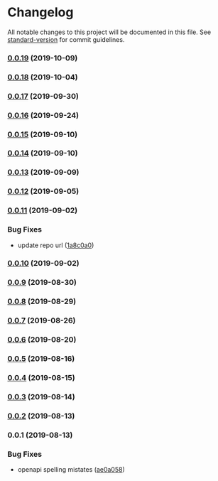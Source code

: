 # Changelog

All notable changes to this project will be documented in this file. See [standard-version](https://github.com/conventional-changelog/standard-version) for commit guidelines.

### [0.0.19](https://github.com/36node/adventurer-core-sdk-js/compare/v0.0.18...v0.0.19) (2019-10-09)



### [0.0.18](https://github.com/36node/adventurer-core-sdk-js/compare/v0.0.17...v0.0.18) (2019-10-04)



### [0.0.17](https://github.com/36node/adventurer-core-sdk-js/compare/v0.0.16...v0.0.17) (2019-09-30)



### [0.0.16](https://github.com/36node/adventurer-core-sdk-js/compare/v0.0.15...v0.0.16) (2019-09-24)



### [0.0.15](https://github.com/36node/adventurer-core-sdk-js/compare/v0.0.14...v0.0.15) (2019-09-10)



### [0.0.14](https://github.com/36node/adventurer-core-sdk-js/compare/v0.0.13...v0.0.14) (2019-09-10)



### [0.0.13](https://github.com/36node/adventurer-core-sdk-js/compare/v0.0.12...v0.0.13) (2019-09-09)



### [0.0.12](https://github.com/36node/adventurer-core-sdk-js/compare/v0.0.11...v0.0.12) (2019-09-05)



### [0.0.11](https://github.com/36node/adventurer-core-sdk-js/compare/v0.0.10...v0.0.11) (2019-09-02)


### Bug Fixes

* update repo url ([1a8c0a0](https://github.com/36node/adventurer-core-sdk-js/commit/1a8c0a0))



### [0.0.10](https://github.com/zzswang/core-sdk-js/compare/v0.0.9...v0.0.10) (2019-09-02)



### [0.0.9](https://github.com/zzswang/core-sdk-js/compare/v0.0.8...v0.0.9) (2019-08-30)



### [0.0.8](https://github.com/zzswang/core-sdk-js/compare/v0.0.7...v0.0.8) (2019-08-29)



### [0.0.7](https://github.com/zzswang/core-sdk-js/compare/v0.0.6...v0.0.7) (2019-08-26)



### [0.0.6](https://github.com/zzswang/core-sdk-js/compare/v0.0.5...v0.0.6) (2019-08-20)



### [0.0.5](https://github.com/zzswang/core-sdk-js/compare/v0.0.4...v0.0.5) (2019-08-16)



### [0.0.4](https://github.com/zzswang/core-sdk-js/compare/v0.0.3...v0.0.4) (2019-08-15)



### [0.0.3](https://github.com/zzswang/core-sdk-js/compare/v0.0.2...v0.0.3) (2019-08-14)



### [0.0.2](https://github.com/zzswang/core-sdk-js/compare/v0.0.1...v0.0.2) (2019-08-13)



### 0.0.1 (2019-08-13)


### Bug Fixes

* openapi spelling mistates ([ae0a058](https://github.com/zzswang/core-sdk-js/commit/ae0a058))
